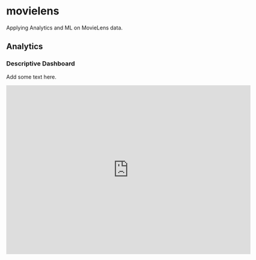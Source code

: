 # movielens

Applying Analytics and ML on MovieLens data.

## Analytics

### Descriptive Dashboard
Add some text here.

<iframe seamless frameborder="0" src="https://public.tableau.com/profile/naga.pakalapati#!/vizhome/Covid_16114520118390/Dashboard1?:embed=yes&:display_count=yes&:showVizHome=no" width = '650' height = '450' scrolling='yes' ></iframe> 
